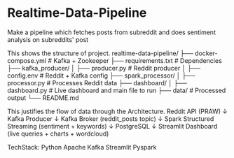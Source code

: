 # Realtime-Data-Pipeline
Make a pipeline which fetches posts from subreddit and  does sentiment analysis on subreddits' post

This shows the structure of project.
realtime-data-pipeline/
├── docker-compose.yml        # Kafka + Zookeeper
├── requirements.txt          # Dependencies
├── kafka_producer/
│   ├── producer.py           # Reddit producer
│   ├── config.env            # Reddit + Kafka config
├── spark_processor/
│   ├── processor.py    # Processes Reddit data
├── dashboard/
│   ├── dashboard.py                # Live dashboard and main file to run
├── data/                     # Processed output
└── README.md



This justifies the flow of data through the Architecture.
Reddit API (PRAW)
    ↓
Kafka Producer
    ↓
Kafka Broker (reddit_posts topic)
    ↓
Spark Structured Streaming (sentiment + keywords)
    ↓
PostgreSQL
    ↓
Streamlit Dashboard (live queries + charts + wordcloud)

TechStack:
Python
Apache Kafka
Streamlit
Pyspark